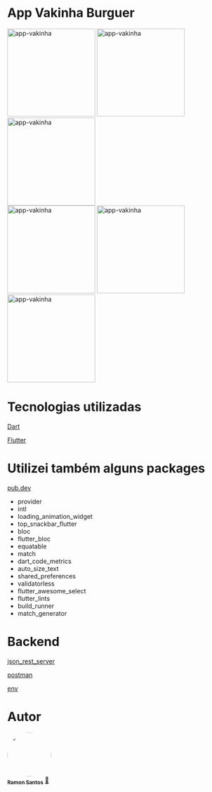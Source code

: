 # App Vakinha Burguer


<div class="box">
  <img width="200" src="https://i.ibb.co/LC1dQJx/appvak1.png" alt="app-vakinha"> 
    <span>  </span>
    <img width="200" src="https://i.ibb.co/nDJ1LqV/appvak2.png" alt="app-vakinha"> 
    <span>  </span>
    <img width="200" src="https://i.ibb.co/0VxLwJ2/appvak3-removebg-preview.png" alt="app-vakinha">
</div>
<div class="box">
  <img width="200" src="https://i.ibb.co/BCCvXGP/appvak4-removebg-preview.png" alt="app-vakinha"> 
    <span>  </span>
    <img width="200" src="https://i.ibb.co/RSvSHdd/appvak5-removebg-preview.png" alt="app-vakinha"> 
    <span>  </span>
    
    
  
 <img width="200" src="https://i.ibb.co/LCHkBF3/appvak6-removebg-preview.png" alt="app-vakinha">
  <span>  </span>
</div>



# Tecnologias utilizadas


<a href="https://dart.dev/">Dart</a></p>
<a href="https://flutter.dev/">Flutter</a></p>

# Utilizei também alguns packages

<a href="https://pub.dev/">pub.dev</a></p>

* provider
* intl
* loading_animation_widget
* top_snackbar_flutter
* bloc
* flutter_bloc
* equatable
* match
* dart_code_metrics
* auto_size_text
* shared_preferences
* validatorless
* flutter_awesome_select
* flutter_lints
* build_runner
* match_generator


# Backend

<a href="https://pub.dev/packages/json_rest_server">json_rest_server</a></p>

<a href="https://www.postman.com/">postman</a></p>

<a href="https://pub.dev/packages/env">env</a></p>

# Autor

<a href="https://github.com/ramonsantospinto">
 <img style="border-radius: 50%;" src="https://avatars.githubusercontent.com/u/89648821?v=4" width="100px;" alt=""/>
 <br />
 <sub><b>Ramon Santos</b></sub></a> <a href="https://avatars.githubusercontent.com/u/89648821?v=4" title="Ramon">🚀</a>
